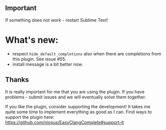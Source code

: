 ## Important ##
If something does not work - restart Sublime Text!

# What's new: #
- respect `hide_default_completions` also when there are completions from this plugin. See issue #55.
- install message is a bit better now.

## Thanks ##
It is really important for me that you are using the plugin. If you have
problems - submit issues and we will eventually solve them together.

If you like the plugin, consider supporting the development! It takes me quite
some time to implement everything as good as I can. Find ways to support the
plugin here: https://github.com/niosus/EasyClangComplete#support-it
